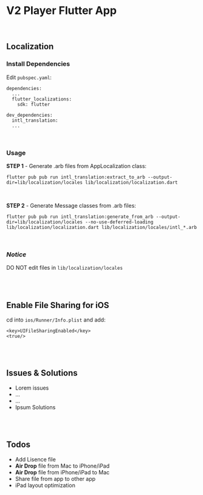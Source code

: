 # V2 Player Flutter App

<br />

## Localization

### Install Dependencies

Edit `pubspec.yaml`:

```
dependencies:
  ...
  flutter_localizations:
    sdk: flutter

dev_dependencies:
  intl_translation:
  ...
```

<br />

### Usage

**STEP 1** - Generate .arb files from AppLocalization class:

```
flutter pub pub run intl_translation:extract_to_arb --output-dir=lib/localization/locales lib/localization/localization.dart
```

<br />

**STEP 2** - Generate Message classes from .arb files:

```
flutter pub pub run intl_translation:generate_from_arb --output-dir=lib/localization/locales --no-use-deferred-loading lib/localization/localization.dart lib/localization/locales/intl_*.arb
```

<br />

### _Notice_

DO NOT edit files in `lib/localization/locales`

<br /><br />

## Enable File Sharing for iOS

cd into `ios/Runner/Info.plist` and add:

```
<key>UIFileSharingEnabled</key>
<true/>
```

<br /><br />

## Issues & Solutions

- Lorem issues
- ...
- ...
- Ipsum Solutions

<br /><br />

## Todos

- Add Lisence file
- **Air Drop** file from Mac to iPhone/iPad
- **Air Drop** file from iPhone/iPad to Mac
- Share file from app to other app
- iPad layout optimization

